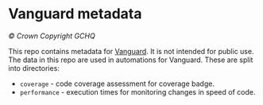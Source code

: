 # Vanguard metadata

_© Crown Copyright GCHQ_

This repo contains metadata for [Vanguard](https://github.com/gchq/Vanguard). It is not
intended for public use. The data in this repo are used in automations for Vanguard.
These are split into directories:

* `coverage` - code coverage assessment for coverage badge.
* `performance` - execution times for monitoring changes in speed of code.
